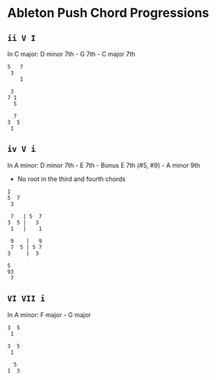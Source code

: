 # Ableton Push Chord Progressions

## `ii V I`

In C major: D minor 7th - G 7th - C major 7th

```
5   7
 3
    1

 3
7 1
  5

  7
3  5
 1  
```

## `iv V i`

In A minor: D minor 7th - E 7th - Bonus E 7th (#5, #9) - A minor 9th

- No root in the third and fourth chords

```
1
5  7
 3

 7   | 5  7
3  5 |   3
 1   |    1

 9    |   9
 7  5 | 5 7
3     |  3

5
93
 7
```

## `VI VII i`

In A minor: F major - G major

```
3  5
 1

3  5
 1

  5
1  3
```

